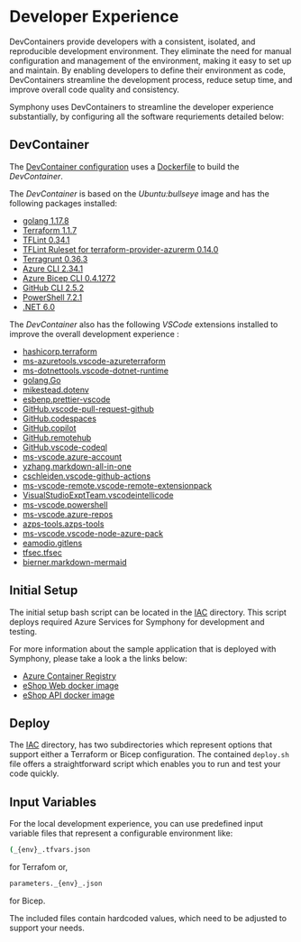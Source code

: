 # Developer Experience

DevContainers provide developers with a consistent, isolated, and reproducible development environment. They eliminate the need for manual configuration and management of the environment, making it easy to set up and maintain. By enabling developers to define their environment as code, DevContainers streamline the development process, reduce setup time, and improve overall code quality and consistency.

Symphony uses DevContainers to streamline the developer experience substantially, by configuring all the software requriements detailed below:

## DevContainer

The [DevContainer configuration](./../.devcontainer/devcontainer.json) uses a [Dockerfile](./../.devcontainer/Dockerfile) to build the _DevContainer_.

The _DevContainer_ is based on the _Ubuntu:bullseye_ image and has the following packages installed:

- [golang 1.17.8](https://go.dev/)
- [Terraform 1.1.7](https://www.terraform.io/)
- [TFLint 0.34.1](https://github.com/terraform-linters/tflint)
- [TFLint Ruleset for terraform-provider-azurerm 0.14.0](https://github.com/terraform-linters/tflint-ruleset-azurerm)
- [Terragrunt 0.36.3](https://terragrunt.gruntwork.io/)
- [Azure CLI 2.34.1](https://docs.microsoft.com/en-us/cli/azure/)
- [Azure Bicep CLI 0.4.1272](https://docs.microsoft.com/en-us/azure/azure-resource-manager/bicep/install)
- [GitHub CLI 2.5.2](https://cli.github.com/)
- [PowerShell 7.2.1](https://github.com/PowerShell/PowerShell)
- [.NET 6.0](https://dotnet.microsoft.com/en-us/download/dotnet)

The _DevContainer_ also has the following _VSCode_ extensions installed to improve the overall development experience :

- [hashicorp.terraform](https://marketplace.visualstudio.com/items?itemName=hashicorp.terraform)
- [ms-azuretools.vscode-azureterraform](https://marketplace.visualstudio.com/items?itemName=ms-azuretools.vscode-azureterraform)
- [ms-dotnettools.vscode-dotnet-runtime](https://marketplace.visualstudio.com/items?itemName=ms-dotnettools.vscode-dotnet-runtime)
- [golang.Go](https://marketplace.visualstudio.com/items?itemName=golang.Go)
- [mikestead.dotenv](https://marketplace.visualstudio.com/items?itemName=mikestead.dotenv)
- [esbenp.prettier-vscode](https://marketplace.visualstudio.com/items?itemName=esbenp.prettier-vscode)
- [GitHub.vscode-pull-request-github](https://marketplace.visualstudio.com/items?itemName=GitHub.vscode-pull-request-github)
- [GitHub.codespaces](https://marketplace.visualstudio.com/items?itemName=GitHub.codespaces)
- [GitHub.copilot](https://marketplace.visualstudio.com/items?itemName=GitHub.copilot)
- [GitHub.remotehub](https://marketplace.visualstudio.com/items?itemName=GitHub.remotehub)
- [GitHub.vscode-codeql](https://marketplace.visualstudio.com/items?itemName=GitHub.vscode-codeql)
- [ms-vscode.azure-account](https://marketplace.visualstudio.com/items?itemName=ms-vscode.azure-account)
- [yzhang.markdown-all-in-one](https://marketplace.visualstudio.com/items?itemName=yzhang.markdown-all-in-one)
- [cschleiden.vscode-github-actions](https://marketplace.visualstudio.com/items?itemName=cschleiden.vscode-github-actions)
- [ms-vscode-remote.vscode-remote-extensionpack](https://marketplace.visualstudio.com/items?itemName=ms-vscode-remote.vscode-remote-extensionpack)
- [VisualStudioExptTeam.vscodeintellicode](https://marketplace.visualstudio.com/items?itemName=VisualStudioExptTeam.vscodeintellicode)
- [ms-vscode.powershell](https://marketplace.visualstudio.com/items?itemName=ms-vscode.powershell)
- [ms-vscode.azure-repos](https://marketplace.visualstudio.com/items?itemName=ms-vscode.azure-repos)
- [azps-tools.azps-tools](https://marketplace.visualstudio.com/items?itemName=azps-tools.azps-tools)
- [ms-vscode.vscode-node-azure-pack](https://marketplace.visualstudio.com/items?itemName=ms-vscode.vscode-node-azure-pack)
- [eamodio.gitlens](https://marketplace.visualstudio.com/items?itemName=eamodio.gitlens)
- [tfsec.tfsec](https://marketplace.visualstudio.com/items?itemName=tfsec.tfsec)
- [bierner.markdown-mermaid](https://marketplace.visualstudio.com/items?itemName=bierner.markdown-mermaid)

## Initial Setup

The initial setup bash script can be located in the  [IAC](./../IAC/) directory. This script deploys required Azure Services for Symphony for development and testing.

For more information about the sample application that is deployed with Symphony, please take a look a the links below:

- [Azure Container Registry](https://docs.microsoft.com/en-us/azure/container-registry)
- [eShop Web docker image](https://github.com/dotnet-architecture/eShopOnWeb/tree/main/src/Web)
- [eShop API docker image](https://github.com/dotnet-architecture/eShopOnWeb/tree/main/src/PublicApi)

## Deploy

The [IAC](./../IAC/) directory, has two subdirectories which represent options that support either a Terraform or Bicep configuration. The contained `deploy.sh` file offers a straightforward script which enables you to run and test your code quickly.

## Input Variables

For the local development experience, you can use predefined input variable files that represent a configurable environment like:

```bash
(_{env}_.tfvars.json 
```

for Terrafom or,

```bash
parameters._{env}_.json
```

for Bicep.

The included files contain hardcoded values, which need to be adjusted to support your needs.
